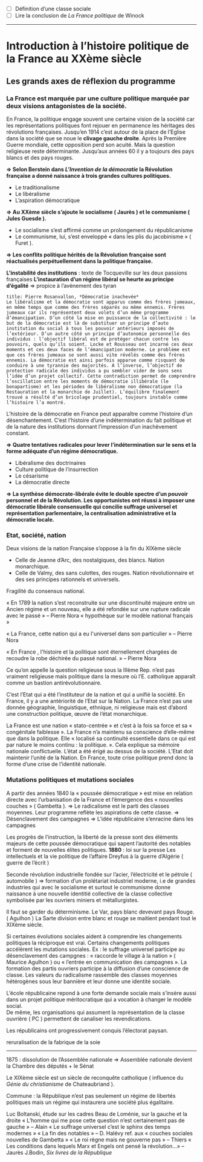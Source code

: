 - [ ] Définition d’une classe sociale
- [ ] Lire la conclusion de *La France politique* de Winock 
***
# Introduction à l’histoire politique de la France au XXème siècle

## Les grands axes de réflexion du programme

### La France est marquée par une **culture politique** marquée par deux visions antagonistes de la société. 

En France, la politique engage souvent une certaine vision de la société car les représentations politiques font rejouer en permanence les héritages des révolutions françaises. Jusqu’en 1914 c’est autour de la place de l’Eglise dans la société que se noue le **clivage gauche droite**. Après la Première Guerre mondiale, cette opposition perd son acuité. Mais la question religieuse reste déterminante. Jusqu’aux années 60 il y a toujours des pays blancs et des pays rouges.

**⇒ Selon Berstein dans *L’Invention de la démocratie* la Révolution française a donné naissance à trois grandes cultures politiques.**
- Le traditionalisme
- Le libéralisme 
- L’aspiration démocratique

**⇒ Au XXème siècle s’ajoute le socialisme ( Jaurès ) et le communisme ( Jules Guesde ).** 
- Le socialisme s’est affirmé comme un prolongement du républicanisme 
- Le communisme, lui, s’est enveloppé « dans les plis du jacobinisme » ( Furet ).

**⇒ Les conflits politique hérités de la Révolution française sont réactualisés perpétuellement dans la politique française.** 

**L’instabilité des institutions** : texte de Tocqueville sur les deux passions françaises 
**L’instauration d’un régime libéral se heurte au principe d’égalité** ⇒ propice à l’avènement des tyran

```ad-quote
title: Pierre Rosanvallon, *Démocratie inachevée*
Le libéralisme et la démocratie sont apparus comme des frères jumeaux, en même temps que comme des frères séparés ou même ennemis. Frères jumeaux car ils représentent deux volets d’un même programme d’émancipation. D’un côté la mise en puissance de la collectivité : le but de la démocratie est là de substituer un principe d’auto institution du social à tous les pouvoir antérieurs imposés de l’extérieur. D’un autre côté un principe d’autonomie personnelle des individus : l’objectif libéral est de protéger chacun contre les pouvoirs, quels qu’ils soient. Locke et Rousseau ont incarné ces deux moments et ces deux faces de l’émancipation moderne. Le problème est que ces frères jumeaux se sont aussi vite révélés comme des frères ennemis. La démocratie est ainsi parfois apparue comme risquant de conduire à une tyrannie des majorités. A l’inverse, l’objectif de protection radicale des individus a pu sembler vider de sons sens l’idée d’un projet collectif. Cette contradiction permet de comprendre l’oscillation entre les moments de démocratie illibérale (le bonapartisme) et les périodes de libéralisme non démocratique (la Restauration et la monarchie de Juillet). L’équilibre finalement trouvé a résulté d’un bricolage prudentiel, toujours instable comme l’histoire l’a montré.

```

L’histoire de la démocratie en France peut apparaître comme l’histoire d’un désenchantement. C’est l’histoire d’une indétermination du fait politique et de la nature des institutions donnant l’impression d’un inachèvement constant.  

**⇒ Quatre tentatives radicales pour lever l’indétermination sur le sens et la forme adéquate d’un régime démocratique.**
- Libéralisme des doctrinaires
- Culture politique de l’insurrection
- Le césarisme 
- La démocratie directe 

**⇒ La synthèse démocrate-libérale évite le double spectre d’un pouvoir personnel et de la Révolution. Les opportunistes ont réussi à imposer une démocratie libérale consensuelle qui concilie suffrage universel et représentation parlementaire, la centralisation administrative et la démocratie locale.** 

### Etat, société, nation

Deux visions de la nation Française s’oppose à la fin du XIXème siècle 
- Celle de Jeanne d’Arc, des nostalgiques, des blancs. Nation monarchique.
- Celle de Valmy, des sans culottes, des rouges. Nation révolutionnaire et des ses principes rationnels et universels.

Fragilité du consensus national.

« En 1789 la nation s’est reconstruite sur une discontinuité majeure entre un Ancien régime et un nouveau, elle a été refondée sur une rupture radicale avec le passé » – Pierre Nora 
« hypothèque sur le modèle national français » 

« La France, cette nation qui a eu l'universel dans son particulier » – Pierre Nora 

« En France , l'histoire et la politique sont éternellement chargées de recoudre la robe déchirée du passé national. » – Pierre Nora 

Ce qu’on appelle la question religieuse sous la IIIème Rep. n’est pas vraiment religieuse mais politique dans la mesure où l’E. catholique apparaît comme un bastion antirévolutionnaire. 

C’est l’Etat qui a été l’instituteur de la nation et qui a unifié la société.  En France, il y a une antériorité de l’Etat sur la Nation. La France n’est pas une donnée géographie, linguistique, ethnique, ni religieuse mais est d’abord une construction politique, œuvre de l’état monarchique.

La France est une nation « stato-centrée » et c’est à la fois sa force et sa « congénitale faiblesse ». La France n’a maintenu sa conscience d’elle-même que dans la politique. Elle « localisé sa continuité  essentielle dans ce qui est par nature le moins continu : la politique. ». Cela explique sa mémoire nationale conflictuelle. L’état a été érigé au dessus de la société. L’Etat doit maintenir l’unité de la Nation. En France, toute crise politique prend donc la forme d’une crise de l’identité nationale. 

### Mutations politiques et mutations sociales 

A partir des années 1840 la « poussée démocratique » est mise en relation directe avec l’urbanisation de la France et l’émergence des « nouvelles couches » ( Gambetta ).
⇒ Le radicalisme est le parti des classes moyennes. Leur programme reflète les aspirations de cette classe. 
⇒ Désenclavement des campagnes 
⇒ L’idée républicaine s’enracine dans les campagnes 

Les progrès de l’instruction, la liberté de la presse sont des éléments majeurs de cette poussée démocratique qui sapent l’autorité des notables et forment de nouvelles élites politiques. 
**1880** : loi sur la presse 
Les intellectuels et la vie politique de l’affaire Dreyfus à la guerre d’Algérie ( guerre de l’écrit )

Seconde révolution industrielle fondée sur l’acier, l’électricité et le pétrole ( automobile ) ⇒ formation d’un prolétariat industriel moderne, i.e de grandes industries qui avec le socialisme et surtout le communisme donne naissance à une nouvelle identitié collective de la classe collective symbolisée par les ouvriers miniers et métallurgistes.

Il faut se garder du déterminisme.
Le Var, pays blanc devevant pays Rouge. ( Agulhon )
La Sarte division entre blanc et rouge se maitient pendant tout le XIXème siècle.

Si certaines évolutions sociales aident à comprendre les changements politiques la réciproque est vrai. Certains changements politiques accélèrent les mutations sociales.
Ex : le suffrage universel participe au désenclavement des campgnes : « raccorde le village à la nation » ( Maurice Agulhon ) ou « l’entrée en communication des campagnes ». La formation des partis ouvriers participe à la diffusion d’une conscience de classe. Les valeurs du radicalisme rassemble des classes moyennes hétérogènes sous leur bannière et leur donne une identité sociale.

L’école républicaine repond à une forte demande sociale mais s’insère aussi dans un projet politique méritocratique qui a vocation à changer le modèle social.  
De même, les organisations qui assument la représentation de la classe ouvrière ( PC ) permettent de canaliser les revendications.

Les républicains ont progressivement conquis l’électorat paysan.

reruralisation de la fabrique de la soie 

***
1875 : dissolution de l’Assemblée nationale ⇒ Assemblée nationale devient la Chambre des députés + le Sénat 

Le XIXème siècle est un siècle de reconquête catholique ( influence du *Génie du christianisme* de Chateaubriand  ).

Commune : la République n’est pas seulement un régime de libertés politiques mais un régime qui instaurera une société plus égalitaire.

Luc Boltanski, étude sur les cadres 
Beau de Loménie, sur la gauche et la droite
« L’homme qui me pose cette question n’est certainement pas de gauche » – Alain 
« Le suffrage universel c’est le sphinx des temps modernes » 
« La fin des notables » – D. Halévy ref. aux « couches sociales nouvelles de Gambetta »
« Le roi règne mais ne gouverne pas » – Thiers 
« Les conditions dans lequels Marx et Engels ont pensé la révolution…» – Jaurès 
J.Bodin, *Six livres de la République* 



